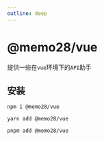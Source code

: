 ```yaml
---
outline: deep
---
```



# @memo28/vue

提供一些在`vue`环境下的`API`助手



## 安装


```shell
npm i @memo28/vue
```


```shell
yarn add @memo28/vue
```

```shell
pnpm add @memo28/vue
```

